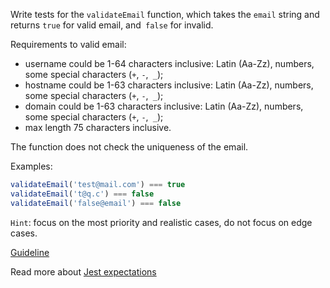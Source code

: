 Write tests for the `validateEmail` function, which takes the `email` string and returns `true` for valid email, and` false` for invalid.  

Requirements to valid email:
- username could be 1-64 characters inclusive: Latin (Aa-Zz), numbers, some special characters (`+`, `-`,` _`);
- hostname could be 1-63 characters inclusive: Latin (Aa-Zz), numbers, some special characters (`+`, `-`,` _`);
- domain could be 1-63 characters inclusive: Latin (Aa-Zz), numbers, some special characters (`+`, `-`,` _`);
- max length 75 characters inclusive.

The function does not check the uniqueness of the email.  

Examples:
```js
validateEmail('test@mail.com') === true
validateEmail('t@q.c') === false
validateEmail('false@email') === false
```

`Hint`: focus on the most priority and realistic cases, do not focus on edge cases.  

[Guideline](https://github.com/mate-academy/js_task-guideline/blob/master/README.md)

Read more about [Jest expectations](https://jestjs.io/uk/docs/expect)